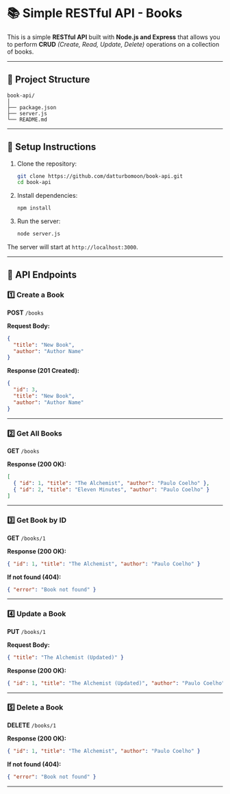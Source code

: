 # 📚 Simple RESTful API - Books

This is a simple **RESTful API** built with **Node.js and Express** that allows you to perform **CRUD** *(Create, Read, Update, Delete)* operations on a collection of books.

---

## 📂 Project Structure

```
book-api/
│
├── package.json
├── server.js
└── README.md
```

---

## 🚀 Setup Instructions

1. Clone the repository:
   ```bash
   git clone https://github.com/datturbomoon/book-api.git
   cd book-api
   ```

2. Install dependencies:

   ```bash
   npm install
   ```

3. Run the server:

   ```bash
   node server.js
   ```

The server will start at `http://localhost:3000`.

---

## 📌 API Endpoints

### 1️⃣ Create a Book

**POST** `/books`

**Request Body:**

```json
{
  "title": "New Book",
  "author": "Author Name"
}
```

**Response (201 Created):**

```json
{
  "id": 3,
  "title": "New Book",
  "author": "Author Name"
}
```

---

### 2️⃣ Get All Books

**GET** `/books`

**Response (200 OK):**

```json
[
  { "id": 1, "title": "The Alchemist", "author": "Paulo Coelho" },
  { "id": 2, "title": "Eleven Minutes", "author": "Paulo Coelho" }
]
```

---

### 3️⃣ Get Book by ID

**GET** `/books/1`

**Response (200 OK):**

```json
{ "id": 1, "title": "The Alchemist", "author": "Paulo Coelho" }
```

**If not found (404):**

```json
{ "error": "Book not found" }
```

---

### 4️⃣ Update a Book

**PUT** `/books/1`

**Request Body:**

```json
{ "title": "The Alchemist (Updated)" }
```

**Response (200 OK):**

```json
{ "id": 1, "title": "The Alchemist (Updated)", "author": "Paulo Coelho" }
```

---

### 5️⃣ Delete a Book

**DELETE** `/books/1`

**Response (200 OK):**

```json
{ "id": 1, "title": "The Alchemist", "author": "Paulo Coelho" }
```

**If not found (404):**

```json
{ "error": "Book not found" }
```

---
